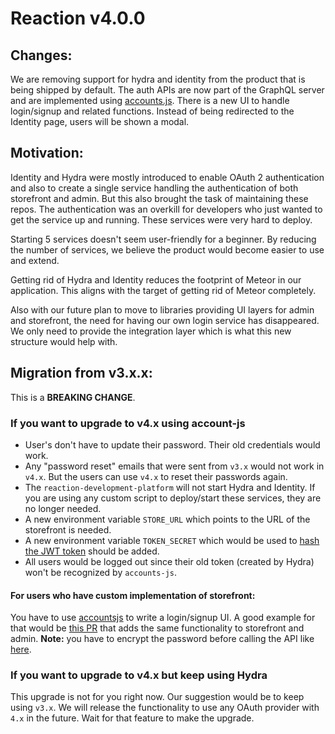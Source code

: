 # Reaction v4.0.0

## Changes:

We are removing support for hydra and identity from the product that is being shipped by default. The auth APIs are now part of the GraphQL server and are implemented using [accounts.js](https://www.accountsjs.com/).
There is a new UI to handle login/signup and related functions. Instead of being redirected to the Identity page, users will be shown a modal.

## Motivation:

Identity and Hydra were mostly introduced to enable OAuth 2 authentication and also to create a single service handling the authentication of both storefront and admin. But this also brought the task of maintaining these repos. The authentication was an overkill for developers who just wanted to get the service up and running. These services were very hard to deploy.

Starting 5 services doesn't seem user-friendly for a beginner. By reducing the number of services, we believe the product would become easier to use and extend.

Getting rid of Hydra and Identity reduces the footprint of Meteor in our application. This aligns with the target of getting rid of Meteor completely.

Also with our future plan to move to libraries providing UI layers for admin and storefront, the need for having our own login service has disappeared. We only need to provide the integration layer which is what this new structure would help with.

## Migration from v3.x.x:

This is a **BREAKING CHANGE**.

### If you want to upgrade to v4.x using account-js

- User's don't have to update their password. Their old credentials would work.
- Any "password reset" emails that were sent from `v3.x` would not work in `v4.x`. But the users can use `v4.x` to reset their passwords again.
- The `reaction-development-platform` will not start Hydra and Identity. If you are using any custom script to deploy/start these services, they are no longer needed.
- A new environment variable `STORE_URL` which points to the URL of the storefront is needed.
- A new environment variable `TOKEN_SECRET` which would be used to [hash the JWT token](https://www.accountsjs.com/docs/api/server/interfaces/accountsserveroptions/#tokensecret) should be added.
- All users would be logged out since their old token (created by Hydra) won't be recognized by `accounts-js`.

#### For users who have custom implementation of storefront:

You have to use [accountsjs](https://www.accountsjs.com/) to write a login/signup UI. A good example for that would be [this PR](https://github.com/reactioncommerce/reaction-admin/pull/385/files) that adds the same functionality to storefront and admin.
**Note:** you have to encrypt the password before calling the API like [here](https://github.com/reactioncommerce/reaction-admin/pull/385/files#diff-8a6b10d412269cc540e290da1ce1eb94f2b481b0520daf916d47550fcb914c99R55).

### If you want to upgrade to v4.x but keep using Hydra

This upgrade is not for you right now. Our suggestion would be to keep using `v3.x`. We will release the functionality to use any OAuth provider with `4.x` in the future. Wait for that feature to make the upgrade.
